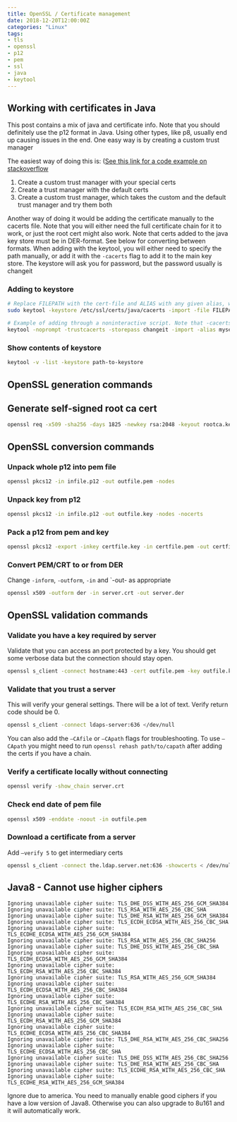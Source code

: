 ```yaml
---
title: OpenSSL / Certificate management
date: 2018-12-20T12:00:00Z
categories: "Linux"
tags:
- tls
- openssl
- p12
- pem
- ssl
- java
- keytool
---
```


## Working with certificates in Java
This post contains a mix of java and certificate info. Note that you should definitely use the p12 format in Java.
Using other types, like p8, usually end up causing issues in the end.
One easy way is by creating a custom trust manager

The easiest way of doing this is: ([See this link for a code example on stackoverflow](https://stackoverflow.com/a/24561444)
1. Create a custom trust manager with your special certs
2. Create a trust manager with the default certs
3. Create a custom trust manager, which takes the custom and the default trust manager and try them both

Another way of doing it would be adding the certificate manually to the cacerts file. 
Note that you will either need the full certificate chain for it to work, or just the root cert might also work.
Note that certs added to the java key store must be in DER-format. See below for converting between formats.
When adding with the keytool, you will either need to specify the path manually, or add it with the `-cacerts` flag to add it to the main key store.
The keystore will ask you for password, but the password usually is changeit

### Adding to keystore
```bash
# Replace FILEPATH with the cert-file and ALIAS with any given alias, which can be anything, but must be unique.
sudo keytool -keystore /etc/ssl/certs/java/cacerts -import -file FILEPATH -alias ALIAS
```

```bash
# Example of adding through a noninteractive script. Note that -cacerts is used instead of -keystore ...
keytool -noprompt -trustcacerts -storepass changeit -import -alias myserver -cacerts -file /tmp/server.der
```

### Show contents of keystore
```bash
keytool -v -list -keystore path-to-keystore
```

## OpenSSL generation commands

## Generate self-signed root ca cert
```bash
openssl req -x509 -sha256 -days 1825 -newkey rsa:2048 -keyout rootca.key -out rootca.crt
```

## OpenSSL conversion commands

### Unpack whole p12 into pem file
```bash
openssl pkcs12 -in infile.p12 -out outfile.pem -nodes
```

### Unpack key from p12
```bash
openssl pkcs12 -in infile.p12 -out outfile.key -nodes -nocerts
```

### Pack a p12 from pem and key
```bash
openssl pkcs12 -export -inkey certfile.key -in certfile.pem -out certfile.p12
```

### Convert PEM/CRT to or from DER
Change `-inform`, `-outform`, `-in` and `-out- as appropriate
```bash
openssl x509 -outform der -in server.crt -out server.der
```

## OpenSSL validation commands

### Validate you have a key required by server
Validate that you can access an port protected by a key. You should get some verbose data but the connection should stay open.
```bash
openssl s_client -connect hostname:443 -cert outfile.pem -key outfile.key
```

### Validate that you trust a server
This will verify your general settings. There will be a lot of text. Verify return code should be 0.
```bash
openssl s_client -connect ldaps-server:636 </dev/null
```

You can also add the `–CAfile` or `–CApath` flags for troubleshooting.
To use `–CApath` you might need to run `openssl rehash path/to/capath` after adding the certs if you have a chain. 

### Verify a certificate locally without connecting
```bash
openssl verify -show_chain server.crt
```

### Check end date of pem file
```bash
openssl x509 -enddate -noout -in outfile.pem
```

### Download a certificate from a server
Add `–verify 5` to get intermediary certs
```bash
openssl s_client -connect the.ldap.server.net:636 -showcerts < /dev/null > server.crt
```

## Java8 - Cannot use higher ciphers
```
Ignoring unavailable cipher suite: TLS_DHE_DSS_WITH_AES_256_GCM_SHA384
Ignoring unavailable cipher suite: TLS_RSA_WITH_AES_256_CBC_SHA
Ignoring unavailable cipher suite: TLS_DHE_RSA_WITH_AES_256_GCM_SHA384
Ignoring unavailable cipher suite: TLS_ECDH_ECDSA_WITH_AES_256_CBC_SHA
Ignoring unavailable cipher suite: TLS_ECDHE_ECDSA_WITH_AES_256_GCM_SHA384
Ignoring unavailable cipher suite: TLS_RSA_WITH_AES_256_CBC_SHA256
Ignoring unavailable cipher suite: TLS_DHE_DSS_WITH_AES_256_CBC_SHA
Ignoring unavailable cipher suite: TLS_ECDH_ECDSA_WITH_AES_256_GCM_SHA384
Ignoring unavailable cipher suite: TLS_ECDH_RSA_WITH_AES_256_CBC_SHA384
Ignoring unavailable cipher suite: TLS_RSA_WITH_AES_256_GCM_SHA384
Ignoring unavailable cipher suite: TLS_ECDH_ECDSA_WITH_AES_256_CBC_SHA384
Ignoring unavailable cipher suite: TLS_ECDHE_RSA_WITH_AES_256_CBC_SHA384
Ignoring unavailable cipher suite: TLS_ECDH_RSA_WITH_AES_256_CBC_SHA
Ignoring unavailable cipher suite: TLS_ECDH_RSA_WITH_AES_256_GCM_SHA384
Ignoring unavailable cipher suite: TLS_ECDHE_ECDSA_WITH_AES_256_CBC_SHA384
Ignoring unavailable cipher suite: TLS_DHE_RSA_WITH_AES_256_CBC_SHA256
Ignoring unavailable cipher suite: TLS_ECDHE_ECDSA_WITH_AES_256_CBC_SHA
Ignoring unavailable cipher suite: TLS_DHE_DSS_WITH_AES_256_CBC_SHA256
Ignoring unavailable cipher suite: TLS_DHE_RSA_WITH_AES_256_CBC_SHA
Ignoring unavailable cipher suite: TLS_ECDHE_RSA_WITH_AES_256_CBC_SHA
Ignoring unavailable cipher suite: TLS_ECDHE_RSA_WITH_AES_256_GCM_SHA384
```

Ignore due to america. You need to manually enable good ciphers if you have a low version of Java8. Otherwise you can also upgrade to 8u161 and it will automatically work.

